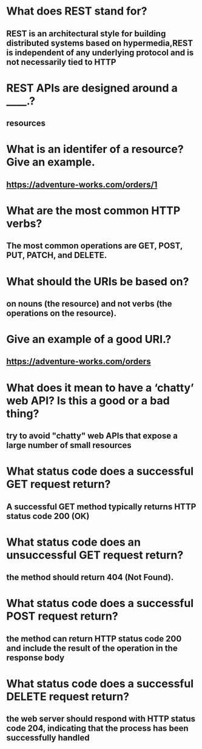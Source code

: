 # What does REST stand for?
## REST is an architectural style for building distributed systems based on hypermedia,REST is independent of any underlying protocol and is not necessarily tied to HTTP

# REST APIs are designed around a ____.?
## resources

# What is an identifer of a resource? Give an example.
## https://adventure-works.com/orders/1

# What are the most common HTTP verbs?
## The most common operations are GET, POST, PUT, PATCH, and DELETE.

# What should the URIs be based on?
## on nouns (the resource) and not verbs (the operations on the resource).

# Give an example of a good URI.?
## https://adventure-works.com/orders 

# What does it mean to have a ‘chatty’ web API? Is this a good or a bad thing?
## try to avoid "chatty" web APIs that expose a large number of small resources

# What status code does a successful GET request return?
## A successful GET method typically returns HTTP status code 200 (OK)
# What status code does an unsuccessful GET request return?
## the method should return 404 (Not Found).

# What status code does a successful POST request return?
## the method can return HTTP status code 200 and include the result of the operation in the response body

# What status code does a successful DELETE request return?
## the web server should respond with HTTP status code 204, indicating that the process has been successfully handled
